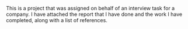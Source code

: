 This is a project that was assigned on behalf of an interview task for a company. 
I have attached the report that I have done and the work I have completed, along with a list of references. 
